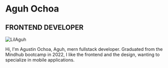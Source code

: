 <h1>Aguh Ochoa</h1>
<h2>FRONTEND DEVELOPER</h2>

<img align="top" src="https://raw.githubusercontent.com/LilAguh/LilAguh/main/dino.gif" alt="LilAguh" />

<p>Hi, I'm Agustin Ochoa, Aguh, mern fullstack developer.
 Graduated from the Mindhub bootcamp in 2022, I like the frontend and the design, wanting to specialize in mobile applications.</p>
